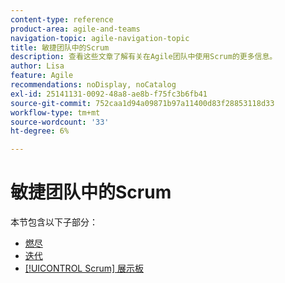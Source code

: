 ```yaml
---
content-type: reference
product-area: agile-and-teams
navigation-topic: agile-navigation-topic
title: 敏捷团队中的Scrum
description: 查看这些文章了解有关在Agile团队中使用Scrum的更多信息。
author: Lisa
feature: Agile
recommendations: noDisplay, noCatalog
exl-id: 25141131-0092-48a8-ae8b-f75fc3b6fb41
source-git-commit: 752caa1d94a09871b97a11400d83f28853118d33
workflow-type: tm+mt
source-wordcount: '33'
ht-degree: 6%

---
```


# 敏捷团队中的Scrum

本节包含以下子部分：

* [燃尽](../../agile/use-scrum-in-an-agile-team/burndown/burndown.md)
* [迭代](../../agile/use-scrum-in-an-agile-team/iterations/iterations.md)
* [[!UICONTROL Scrum] 展示板](../../agile/use-scrum-in-an-agile-team/scrum-board/scrum-board.md)
